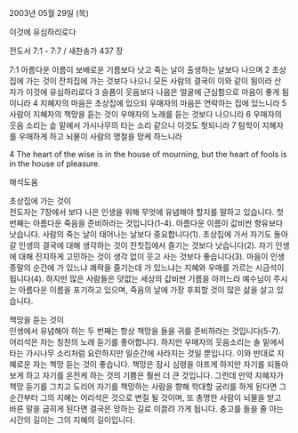 2003년 05월 29일 (목)

이것에 유심하리로다



전도서 7:1 - 7:7 / 새찬송가 437 장


7:1 아름다운 이름이 보배로운 기름보다 낫고 죽는 날이 출생하는 날보다 나으며 
2 초상집에 가는 것이 잔치집에 가는 것보다 나으니 모든 사람의 결국이 이와 같이 됨이라 산 자가 이것에 유심하리로다 
3 슬픔이 웃음보다 나음은 얼굴에 근심함으로 마음이 좋게 됨이니라 
4 지혜자의 마음은 초상집에 있으되 우매자의 마음은 연락하는 집에 있느니라 
5 사람이 지혜자의 책망을 듣는 것이 우매자의 노래를 듣는 것보다 나으니라 
6 우매자의 웃음 소리는 솥 밑에서 가시나무의 타는 소리 같으니 이것도 헛되니라 
7 탐학이 지혜자를 우매하게 하고 뇌물이 사람의 명철을 망케 하느니라

4 The heart of the wise is in the house of mourning, but the heart of fools is in the house of pleasure.

해석도움





초상집에 가는 것이  
전도자는 7장에서 보다 나은 인생을 위해 무엇에 유념해야 할지를 말하고 있습니다. 첫 번째는 아름다운 죽음을 준비하라는 것입니다(1-4). 아름다운 이름이 값비싼 향유보다 낫습니다. 사람의 죽는 날이 태어나는 날보다 중요합니다(1). 초상집에 가서 자기도 돌아갈 인생의 결국에 대해 생각하는 것이 잔칫집에서 즐기는 것보다 낫습니다(2). 자기 인생에 대해 진지하게 고민하는 것이 생각 없이 웃고 사는 것보다 좋습니다(3). 마음이 인생 종말의 순간에 가 있느냐 쾌락을 즐기는데 가 있느냐는 지혜와 우매를 가르는 시금석이 됩니다(4). 하지만 많은 사람들은 덧없는 세상의 값비싼 기름을 아끼느라 예수님이 주시는 아름다운 이름을 포기하고 있으며, 죽음의 날에 가장 후회할 것이 많은 삶을 살고 있습니다. 

책망을 듣는 것이  
인생에서 유념해야 하는 두 번째는 항상 책망을 들을 귀를 준비하라는 것입니다(5-7). 어리석은 자는 칭찬의 노래 듣기를 좋아합니다. 하지만 우매자의 웃음소리는 솔 밑에서 타는 가시나무 소리처럼 요란하지만 일순간에 사라지는 것일 뿐입니다. 이와 반대로 지혜로운 자는 책망 듣는 것이 좋습니다. 책망은 잠시 심령을 아프게 하지만 자기를 되돌아보게 하고 자기를 온전케 하는 것의 기쁨은 훨씬 더 큰 것입니다. 그런데 만약 지혜자가 책망 듣기를 그치고 도리어 자기를 책망하는 사람을 향해 학대할 궁리를 하게 된다면 그 순간부터 그의 지혜는 어리석은 것으로 변질 될 것이며, 또 총명한 사람이 뇌물을 받고 바른 말을 굽히게 된다면 결국은 망하는 길로 이끌려 가게 됩니다. 충고를 들을 줄 아는 시간의 길이는 그의 지혜의 길이입니다.
